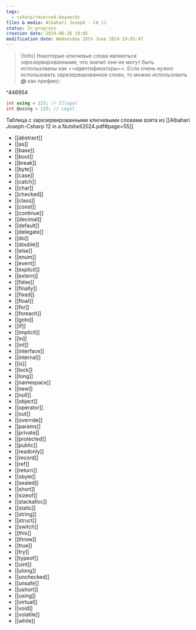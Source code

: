 ```yaml
---
tags:
  - csharp/reserved-keywords
files & media: Albahari Joseph - C# 12
status: In progress
creation date: 2024-06-26 19:05
modification date: Wednesday 26th June 2024 19:05:47
---
```

> [!info] 
> Некоторые ключевые слова являються *зарезервированными*, что значит они не могут быть использованы как ==идентификаторы==. Если очень нужно использовать зарезервированное слово, то можно использовать ***@*** как префикс:

^446954

```csharp
int using = 123; // Illegal
int @using = 123; // Legal
```

Таблица с зарезервированными ключевыми словами взята из [[Albahari Joseph-Csharp 12 in a Nutshell2024.pdf#page=55]]

- [[abstract]]
- [[as]]
- [[base]]
- [[bool]]
- [[break]]
- [[byte]]
- [[case]]
- [[catch]]
- [[char]]
- [[checked]]
- [[class]]
- [[const]]
- [[continue]]
- [[decimal]]
- [[default]]
- [[delegate]]
- [[do]]
- [[double]]
- [[else]]
- [[enum]]
- [[event]]
- [[explicit]]
- [[extern]]
- [[false]]
- [[finally]]
- [[fixed]]
- [[float]]
- [[for]]
- [[foreach]]
- [[goto]]
- [[if]]
- [[implicit]]
- [[in]]
- [[int]]
- [[interface]]
- [[internal]]
- [[is]]
- [[lock]]
- [[long]]
- [[namespace]]
- [[new]]
- [[null]]
- [[object]]
- [[operator]]
- [[out]]
- [[override]]
- [[params]]
- [[private]]
- [[protected]]
- [[public]]
- [[readonly]]
- [[record]]
- [[ref]]
- [[return]]
- [[sbyte]]
- [[sealed]]
- [[short]]
- [[sizeof]]
- [[stackalloc]]
- [[static]]
- [[string]]
- [[struct]]
- [[switch]]
- [[this]]
- [[throw]]
- [[true]]
- [[try]]
- [[typeof]]
- [[uint]]
- [[ulong]]
- [[unchecked]]
- [[unsafe]]
- [[ushort]]
- [[using]]
- [[virtual]]
- [[void]]
- [[volatile]]
- [[while]]
